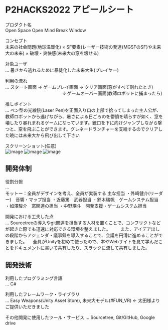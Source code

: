 
# P2HACKS2022 アピールシート 

プロダクト名  
Open Space Open Mind Break Window

コンセプト  
未来の社会問題(地球温暖化) × SF要素(レーザー技術の発達{MGSFのSF}や未来大の未来) × 破壊・爽快感(未来大の窓を壊せる)

対象ユーザ  
... 暑さから逃れるために暴徒化した未来大生(プレイヤー)

利用の流れ  
...  スタート画面 → ゲームプレイ画面 → クリア画面(窓がすべて割れたとき)
　　　　　　　　　　　　　↓
             ゲームオーバー画面(教師ロボットに捕まったら)


推しポイント  
...  ペン型の光線銃(Laser Pen)を正面入り口の上部で拾ってしまった主人公が、教師ロボットから逃げながら、暑さによる日ごろのを鬱憤を晴らすが如く、窓を壊したり暴れまれるゲームになっています。銃口を下に向けジャンプしながら撃つと、空を飛ぶことができます。グレネードランチャーを支給するのでクリアした暁には未来大から飛び出して下さい

スクリーンショット(任意)  
![image](https://user-images.githubusercontent.com/108859216/208278642-823294a2-900f-4216-9e08-956d4fafd976.png)
![image](https://user-images.githubusercontent.com/108859216/208279321-cdd69ff4-6ceb-4edf-ba98-e0df668387ec.png)
![image](https://user-images.githubusercontent.com/108859216/208279334-8646ec24-50d2-4080-8c21-6241f68a9798.png)



## 開発体制  

役割分担  
...  
モットー：全員がデザインを考え、全員が実装する
主な担当
・外崎健介(リーダー)　音響・マップ担当
・近藤篤　武器担当
・鈴木瑞帆　ゲームシステム担当
・如澤駿介　窓関連の担当
・中野瑛斗　開発支援・ゲームシステム担当

開発における工夫した点  
... Sourcetreeの導入やgit関連を担当する人材を置くことで、コンフリクトなどが起きた際でも迅速に対応できる環境を整えました。
　　また、アイデア出しの段階からアジェンダ・議事録を導入することで、会議を円滑に進めることができました。
  　全員がUnityを初めて使ったので、本やWebサイトを見て学んだことをドキュメントに書いて共有したり、スラックに流して共有しました。

## 開発技術 

利用したプログラミング言語  
...  C#

利用したフレームワーク・ライブラリ  
...  Easy Weapons(Unity Asset Store), 未来大モデル(#FUN_VR) ← 太田様よりご提供いただきました

その他開発に使用したツール・サービス
...  Sourcetree, Git/GitHub, Google drive
